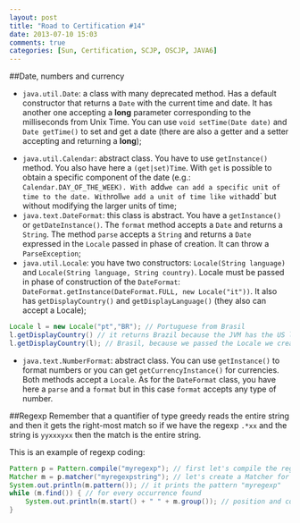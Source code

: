 ```yaml
---
layout: post
title: "Road to Certification #14"
date: 2013-07-10 15:03
comments: true
categories: [Sun, Certification, SCJP, OSCJP, JAVA6]
---
```

##Date, numbers and currency

* `java.util.Date`: a class with many deprecated method. Has a default constructor that returns a `Date` with the current time and date. It has another one accepting a **long** parameter corresponding to the milliseconds from Unix Time. You can use `void setTime(Date date)` and `Date getTime()` to set and get a date (there are also a getter and a setter accepting and returning a **long**);
<!-- more -->
* `java.util.Calendar`: abstract class. You have to use `getInstance()` method. You also have here a `(get|set)Time`. With `get` is possible to obtain a specific component of the date (e.g.: `Calendar.DAY_OF_THE_WEEK). With `add` we can add a specific unit of time to the date. With `roll` we add a unit of time like with `add` but without modifying the larger units of time; 
* `java.text.DateFormat`: this class is abstract. You have a `getInstance()` or `getDateInstance()`. The `format` method accepts a `Date` and returns a `String`. The method `parse` accepts a `String` and returns a `Date` expressed in the `Locale` passed in phase of creation. It can throw a `ParseException`;
* `java.util.Locale`: you have two constructors: `Locale(String language)` and `Locale(String language, String country)`. Locale must be passed in phase of construction of the `DateFormat`: `DateFormat.getInstance(DateFormat.FULL, new Locale("it"))`. It also has `getDisplayCountry()` and `getDisplayLanguage()` (they also can accept a Locale);
``` java LOCALE EXAMPLE
Locale l = new Locale("pt","BR"); // Portuguese from Brasil
l.getDisplayCountry() // it returns Brazil because the JVM has the US locale
l.getDisplayCountry(l); // Brasil, because we passed the Locale we created
```
* `java.text.NumberFormat`: abstract class. You can use `getInstance()` to format numbers or you can get `getCurrencyInstance()` for currencies. Both methods accept a `Locale`. As for the `DateFormat` class, you have here a `parse` and a `format` but in this case `format` accepts any type of number.

##Regexp
Remember that a quantifier of type greedy reads the entire string and then it gets the right-most match so if we have the regexp `.*xx` and the string is `yyxxxyxx` then the match is the entire string.

This is an example of regexp coding:
``` java REGEXP EXAMPLE
Pattern p = Pattern.compile("myregexp"); // first let's compile the regexp in a Pattern object
Matcher m = p.matcher("myregexpstring"); // let's create a Matcher for String we want to analyze
System.out.println(m.pattern()); // it prints the pattern "myregexp"
while (m.find()) { // for every occurrence found
	System.out.println(m.start() + " " + m.group()); // position and content of the occurrence
}
```

